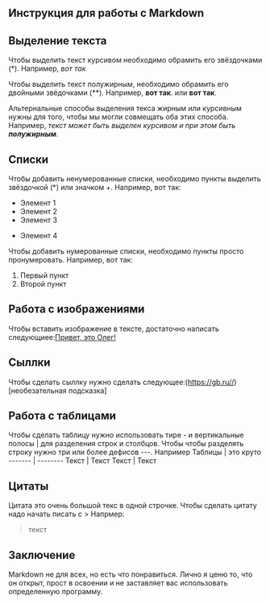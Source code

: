 ## Инструкция для работы с Markdown

## Выделение текста

Чтобы выделить текст курсивом необходимо обрамить его звёздочками (*). Например, *вот так*

Чтобы выделить текст полужирным, необходимо обрамить его двойными звёдочками (**). Например, **вот так**. или __вот так__.

Альтернальные способы выделения текса жирным или курсивным нужны для того, чтобы мы могли совмещать оба этих способа. Например, _текст может быть выделен курсивом и при этом быть **полужирным**_.

## Списки

Чтобы добавить ненумерованные списки, необходимо пункты выделить звёздочкой (*) или значком +. Например, вот так:
* Элемент 1
* Элемент 2
* Элемент 3
+ Элемент 4

Чтобы добавить нумерованные списки, необходимо пункты просто пронумеровать. Например, вот так:
1. Первый пункт
2. Второй пункт

## Работа с изображениями

Чтобы вставить изображение в тексте, достаточно написать следующиее:[Привет, это Олег!](20211002_105820[1].jpg)

## Сыллки 

Чтобы сделать сыллку нужно сделать следующее:(https://gb.ru//)[необезательная подсказка]

## Работа с таблицами

Чтобы сделать таблицу нужно использовать тире - и вертикальные полосы | для разделения строк и столбцов. Чтобы чтобы разделять строку нужно три или более дефисов ---.
Например
Таблицы | это круто
------- | --------
Текст   | Текст
Текст   | Текст

## Цитаты

Цитата это очень большой текс в одной строчке. Чтобы сделать цитату надо начать писать с > Напрмер:

> текст

## Заключение

Markdown не для всех, но есть что понравиться. Лично я ценю то, что он открыт, прост в освоении и не заставляет вас использовать определенную программу.